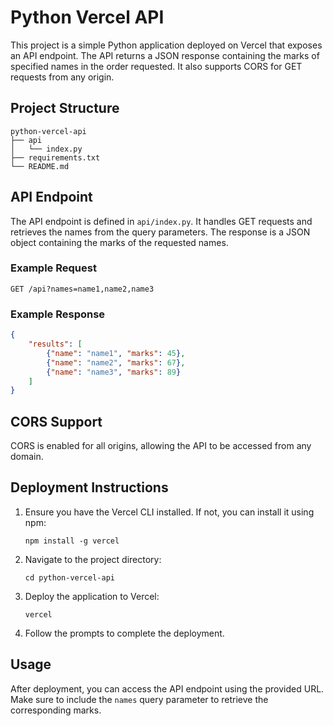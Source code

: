 # Python Vercel API

This project is a simple Python application deployed on Vercel that exposes an API endpoint. The API returns a JSON response containing the marks of specified names in the order requested. It also supports CORS for GET requests from any origin.

## Project Structure

```
python-vercel-api
├── api
│   └── index.py
├── requirements.txt
└── README.md
```

## API Endpoint

The API endpoint is defined in `api/index.py`. It handles GET requests and retrieves the names from the query parameters. The response is a JSON object containing the marks of the requested names.

### Example Request

```
GET /api?names=name1,name2,name3
```

### Example Response

```json
{
    "results": [
        {"name": "name1", "marks": 45},
        {"name": "name2", "marks": 67},
        {"name": "name3", "marks": 89}
    ]
}
```

## CORS Support

CORS is enabled for all origins, allowing the API to be accessed from any domain.

## Deployment Instructions

1. Ensure you have the Vercel CLI installed. If not, you can install it using npm:

   ```
   npm install -g vercel
   ```

2. Navigate to the project directory:

   ```
   cd python-vercel-api
   ```

3. Deploy the application to Vercel:

   ```
   vercel
   ```

4. Follow the prompts to complete the deployment.

## Usage

After deployment, you can access the API endpoint using the provided URL. Make sure to include the `names` query parameter to retrieve the corresponding marks.
